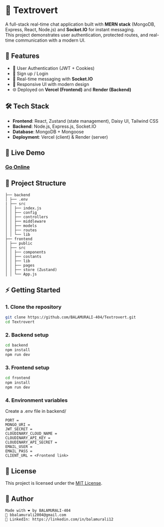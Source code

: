 # 💬 Textrovert 

A full-stack real-time chat application built with **MERN stack** (MongoDB, Express, React, Node.js) and **Socket.IO** for instant messaging.  
This project demonstrates user authentication, protected routes, and real-time communication with a modern UI.


## 🚀 Features
- 🔑 User Authentication (JWT + Cookies)
- 👤 Sign up / Login
- 💬 Real-time messaging with **Socket.IO**
- 📱 Responsive UI with modern design
- 🌐 Deployed on **Vercel (Frontend)** and **Render (Backend)**


## 🛠️ Tech Stack
- **Frontend**: React, Zustand (state management), Daisy UI, Tailwind CSS
- **Backend**: Node.js, Express.js, Socket.IO
- **Database**: MongoDB + Mongoose
- **Deployment**: Vercel (client) & Render (server)


## 🔗 Live Demo
### [Go Online](https://textrovert.vercel.app/)


## 📂 Project Structure
    ├── backend
    │ ├── .env
    | ├── src
    │ │ ├── index.js
    │ │ ├── config
    │ │ ├── controllers
    │ │ ├── middleware
    │ │ ├── models
    │ │ ├── routes
    │ │ └── lib
    ├── frontend
    │ ├── public
    │ ├── src
    │ │ ├── components
    │ │ ├── costants
    │ │ ├── lib
    │ │ ├── pages
    │ │ ├── store (Zustand)
    │ │ └── App.js




## ⚡ Getting Started

### 1. Clone the repository
```bash
git clone https://github.com/BALAMURALI-404/Textrovert.git
cd Textrovert
```
### 2. Backend setup
```bash
cd backend
npm install
npm run dev
```
### 3. Frontend setup
```bash
cd frontend
npm install
npm run dev
```
### 4. Environment variables
Create a .env file in backend/
``` 
PORT = 
MONGO_URI = 
JWT_SECRET = 
CLOUDINARY_CLOUD_NAME = 
CLOUDINARY_API_KEY = 
CLOUDINARY_API_SECRET =
EMAIL_USER =
EMAIL_PASS =
CLIENT_URL = <Frontend link>
```


## 🧾 License

This project is licensed under the [MIT License](LICENSE).



## 🙌 Author
``` 
Made with ❤️ by BALAMURALI-404
📧 bbalamurali2004@gmail.com
💼 LinkedIn: https://linkedin.com/in/balamurali12
